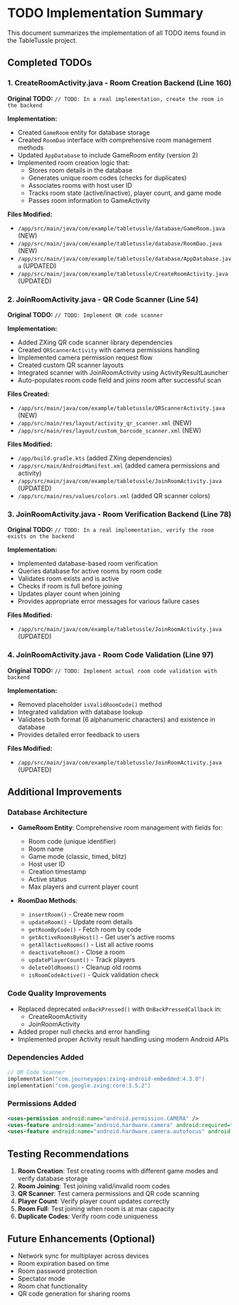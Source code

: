 # TODO Implementation Summary

This document summarizes the implementation of all TODO items found in the TableTussle project.

## Completed TODOs

### 1. CreateRoomActivity.java - Room Creation Backend (Line 160)
**Original TODO:** `// TODO: In a real implementation, create the room in the backend`

**Implementation:**
- Created `GameRoom` entity for database storage
- Created `RoomDao` interface with comprehensive room management methods
- Updated `AppDatabase` to include GameRoom entity (version 2)
- Implemented room creation logic that:
  - Stores room details in the database
  - Generates unique room codes (checks for duplicates)
  - Associates rooms with host user ID
  - Tracks room state (active/inactive), player count, and game mode
  - Passes room information to GameActivity

**Files Modified:**
- `/app/src/main/java/com/example/tabletussle/database/GameRoom.java` (NEW)
- `/app/src/main/java/com/example/tabletussle/database/RoomDao.java` (NEW)
- `/app/src/main/java/com/example/tabletussle/database/AppDatabase.java` (UPDATED)
- `/app/src/main/java/com/example/tabletussle/CreateRoomActivity.java` (UPDATED)

### 2. JoinRoomActivity.java - QR Code Scanner (Line 54)
**Original TODO:** `// TODO: Implement QR code scanner`

**Implementation:**
- Added ZXing QR code scanner library dependencies
- Created `QRScannerActivity` with camera permissions handling
- Implemented camera permission request flow
- Created custom QR scanner layouts
- Integrated scanner with JoinRoomActivity using ActivityResultLauncher
- Auto-populates room code field and joins room after successful scan

**Files Created:**
- `/app/src/main/java/com/example/tabletussle/QRScannerActivity.java` (NEW)
- `/app/src/main/res/layout/activity_qr_scanner.xml` (NEW)
- `/app/src/main/res/layout/custom_barcode_scanner.xml` (NEW)

**Files Modified:**
- `/app/build.gradle.kts` (added ZXing dependencies)
- `/app/src/main/AndroidManifest.xml` (added camera permissions and activity)
- `/app/src/main/java/com/example/tabletussle/JoinRoomActivity.java` (UPDATED)
- `/app/src/main/res/values/colors.xml` (added QR scanner colors)

### 3. JoinRoomActivity.java - Room Verification Backend (Line 78)
**Original TODO:** `// TODO: In a real implementation, verify the room exists on the backend`

**Implementation:**
- Implemented database-based room verification
- Queries database for active rooms by room code
- Validates room exists and is active
- Checks if room is full before joining
- Updates player count when joining
- Provides appropriate error messages for various failure cases

**Files Modified:**
- `/app/src/main/java/com/example/tabletussle/JoinRoomActivity.java` (UPDATED)

### 4. JoinRoomActivity.java - Room Code Validation (Line 97)
**Original TODO:** `// TODO: Implement actual room code validation with backend`

**Implementation:**
- Removed placeholder `isValidRoomCode()` method
- Integrated validation with database lookup
- Validates both format (6 alphanumeric characters) and existence in database
- Provides detailed error feedback to users

**Files Modified:**
- `/app/src/main/java/com/example/tabletussle/JoinRoomActivity.java` (UPDATED)

## Additional Improvements

### Database Architecture
- **GameRoom Entity**: Comprehensive room management with fields for:
  - Room code (unique identifier)
  - Room name
  - Game mode (classic, timed, blitz)
  - Host user ID
  - Creation timestamp
  - Active status
  - Max players and current player count

- **RoomDao Methods**:
  - `insertRoom()` - Create new room
  - `updateRoom()` - Update room details
  - `getRoomByCode()` - Fetch room by code
  - `getActiveRoomsByHost()` - Get user's active rooms
  - `getAllActiveRooms()` - List all active rooms
  - `deactivateRoom()` - Close a room
  - `updatePlayerCount()` - Track players
  - `deleteOldRooms()` - Cleanup old rooms
  - `isRoomCodeActive()` - Quick validation check

### Code Quality Improvements
- Replaced deprecated `onBackPressed()` with `OnBackPressedCallback` in:
  - CreateRoomActivity
  - JoinRoomActivity
- Added proper null checks and error handling
- Implemented proper Activity result handling using modern Android APIs

### Dependencies Added
```kotlin
// QR Code Scanner
implementation("com.journeyapps:zxing-android-embedded:4.3.0")
implementation("com.google.zxing:core:3.5.2")
```

### Permissions Added
```xml
<uses-permission android:name="android.permission.CAMERA" />
<uses-feature android:name="android.hardware.camera" android:required="false" />
<uses-feature android:name="android.hardware.camera.autofocus" android:required="false" />
```

## Testing Recommendations

1. **Room Creation**: Test creating rooms with different game modes and verify database storage
2. **Room Joining**: Test joining valid/invalid room codes
3. **QR Scanner**: Test camera permissions and QR code scanning
4. **Player Count**: Verify player count updates correctly
5. **Room Full**: Test joining when room is at max capacity
6. **Duplicate Codes**: Verify room code uniqueness

## Future Enhancements (Optional)

- Network sync for multiplayer across devices
- Room expiration based on time
- Room password protection
- Spectator mode
- Room chat functionality
- QR code generation for sharing rooms


